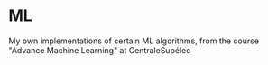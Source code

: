 # ML
My own implementations of certain ML algorithms, from the course "Advance Machine Learning" at CentraleSupélec
